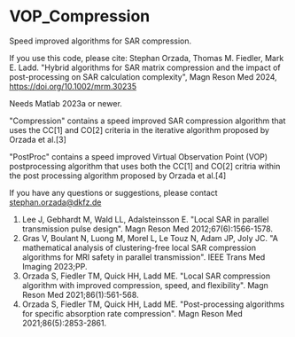 # VOP_Compression

Speed improved algorithms for SAR compression.

If you use this code, please cite:
Stephan Orzada, Thomas M. Fiedler, Mark E. Ladd. "Hybrid algorithms for SAR matrix compression and the impact of post-processing on SAR calculation complexity", Magn Reson Med 2024, https://doi.org/10.1002/mrm.30235

Needs Matlab 2023a or newer.

"Compression" contains a speed improved SAR compression algorithm that uses the CC[1] and CO[2] criteria in the iterative algorithm proposed by Orzada et al.[3]

"PostProc" contains a speed improved Virtual Observation Point (VOP) postprocessing algorithm that uses both the CC[1] and CO[2] critria within the post processing algorithm proposed by Orzada et al.[4]

If you have any questions or suggestions, please contact stephan.orzada@dkfz.de

1.	Lee J, Gebhardt M, Wald LL, Adalsteinsson E. "Local SAR in parallel transmission pulse design". Magn Reson Med 2012;67(6):1566-1578.
2.	Gras V, Boulant N, Luong M, Morel L, Le Touz N, Adam JP, Joly JC. "A mathematical analysis of clustering-free local SAR compression algorithms for MRI safety in parallel transmission". IEEE Trans Med Imaging 2023;PP.
3.	Orzada S, Fiedler TM, Quick HH, Ladd ME. "Local SAR compression algorithm with improved compression, speed, and flexibility". Magn Reson Med 2021;86(1):561-568.
4.	Orzada S, Fiedler TM, Quick HH, Ladd ME. "Post-processing algorithms for specific absorption rate compression". Magn Reson Med 2021;86(5):2853-2861.
